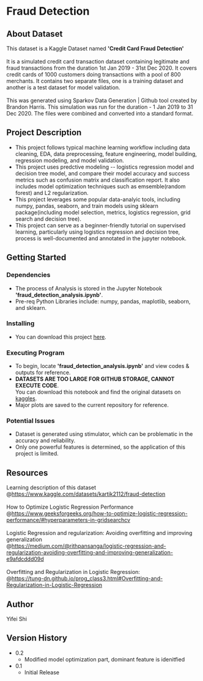 # Fraud Detection

## About Dataset
This dataset is a Kaggle Dataset named **'Credit Card Fraud Detection'** 
<br><br>
It is a simulated credit card transaction dataset containing legitimate and fraud transactions from the duration 1st Jan 2019 - 31st Dec 2020. It covers credit cards of 1000 customers doing transactions with a pool of 800 merchants. It contains two separate files, one is a training dataset and another is a test dataset for model validation.
<br><br>
This was generated using Sparkov Data Generation | Github tool created by Brandon Harris. This simulation was run for the duration - 1 Jan 2019 to 31 Dec 2020. The files were combined and converted into a standard format. 

## Project Description
* This project follows typical machine learning workflow including data cleaning, EDA, data preprocessing, feature engineering, model building, regression modeling, and model validation.
* This project uses predctive modeling -- logistics regression model and decision tree model, and compare their model accuracy and success metrics such as confusion matrix and classification report. It also includes model optimization techniques such as emsemble(random forest) and L2 regularization.
* This project leverages some popular data-analyic tools, including numpy, pandas, seaborn, and train models using sklearn package(including model selection, metrics, logistics regression, grid search and decision tree).
* This project can serve as a beginner-friendly tutorial on supervised learning, particularly using logistics regression and decision tree, process is well-documented and annotated in the jupyter notebook.

## Getting Started

### Dependencies
* The process of Analysis is stored in the Jupyter Notebook **'fraud_detection_analysis.ipynb'**.
* Pre-req Python Libraries include: numpy, pandas, maplotlib, seaborn, and sklearn.

### Installing
* You can download this project [here](https://github.com/kkrit-tinna/fraud_detection.git).

### Executing Program
* To begin, locate **'fraud_detection_analysis.ipynb'** and view codes & outputs for reference.
* **DATASETS ARE TOO LARGE FOR GITHUB STORAGE, CANNOT EXECUTE CODE**. <br>You can download this notebook and find the original datasets on [kaggles](https://www.kaggle.com/datasets/kartik2112/fraud-detection).
* Major plots are saved to the current repository for reference.

### Potential Issues
* Dataset is generated using stimulator, which can be problematic in the accuracy and reliability.
* Only one powerful features is determined, so the application of this project is limited.
  
## Resources
Learning description of this dataset <br>
@https://www.kaggle.com/datasets/kartik2112/fraud-detection<br><br>
How to Optimize Logistic Regression Performance<br>
@https://www.geeksforgeeks.org/how-to-optimize-logistic-regression-performance/#hyperparameters-in-gridsearchcv<br><br>
Logistic Regression and regularization: Avoiding overfitting and improving generalization<br>
@https://medium.com/@rithpansanga/logistic-regression-and-regularization-avoiding-overfitting-and-improving-generalization-e9afdcddd09d<br><br>
Overfitting and Regularization in Logistic Regression: <br>
@https://tung-dn.github.io/prog_class3.html#Overfitting-and-Regularization-in-Logistic-Regression


## Author
Yifei Shi


## Version History
* 0.2
    * Modified model optimization part, dominant feature is idenitfied
* 0.1
    * Initial Release
